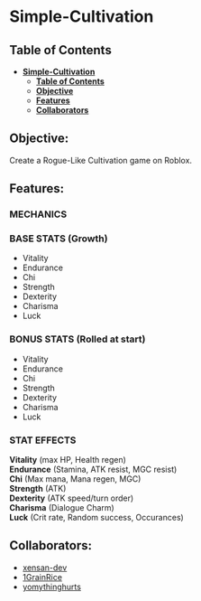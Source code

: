 # **Simple-Cultivation**

## **Table of Contents**

- [**Simple-Cultivation**](#simple-cultivation)
  - [**Table of Contents**](#table-of-contents)
  - [**Objective**](#objective)
  - [**Features**](#features)
  - [**Collaborators**](#collborators)


## **Objective**:

Create a Rogue-Like Cultivation game on Roblox.

## **Features**:
### MECHANICS

### BASE STATS (Growth)
- Vitality
- Endurance
- Chi
- Strength
- Dexterity
- Charisma
- Luck

### BONUS STATS (Rolled at start)
- Vitality
- Endurance
- Chi
- Strength
- Dexterity
- Charisma
- Luck

### STAT EFFECTS
**Vitality** (max HP, Health regen)  
**Endurance** (Stamina, ATK resist, MGC resist)  
**Chi** (Max mana, Mana regen, MGC)  
**Strength** (ATK)  
**Dexterity** (ATK speed/turn order)  
**Charisma** (Dialogue Charm)  
**Luck** (Crit rate, Random success, Occurances)  
## **Collaborators**:

- [xensan-dev](https://github.com/xensan-dev)
- [1GrainRice](https://github.com/1grainrice)
- [yomythinghurts](https://github.com/yomythinghurts)
